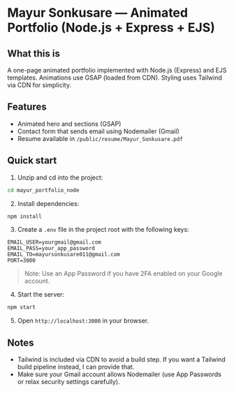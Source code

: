# Mayur Sonkusare — Animated Portfolio (Node.js + Express + EJS)

## What this is
A one-page animated portfolio implemented with Node.js (Express) and EJS templates.
Animations use GSAP (loaded from CDN). Styling uses Tailwind via CDN for simplicity.

## Features
- Animated hero and sections (GSAP)
- Contact form that sends email using Nodemailer (Gmail)
- Resume available in `/public/resume/Mayur_Sonkusare.pdf`

## Quick start
1. Unzip and cd into the project:
```bash
cd mayur_portfolio_node
```

2. Install dependencies:
```bash
npm install
```

3. Create a `.env` file in the project root with the following keys:
```
EMAIL_USER=yourgmail@gmail.com
EMAIL_PASS=your_app_password
EMAIL_TO=mayursonkusare011@gmail.com
PORT=3000
```
> Note: Use an App Password if you have 2FA enabled on your Google account.

4. Start the server:
```bash
npm start
```

5. Open `http://localhost:3000` in your browser.

## Notes
- Tailwind is included via CDN to avoid a build step. If you want a Tailwind build pipeline instead, I can provide that.
- Make sure your Gmail account allows Nodemailer (use App Passwords or relax security settings carefully).
